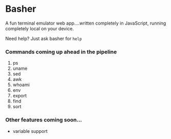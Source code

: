 # Basher
A fun terminal emulator web app....written completely in JavaScript, running completely local on your device.

Need help? Just ask basher for ```help```

### Commands coming up ahead in the pipeline
1. ps
2. uname
3. sed
4. awk
5. whoami
6. env
7. export
8. find
9. sort

### Other features coming soon...
- variable support

